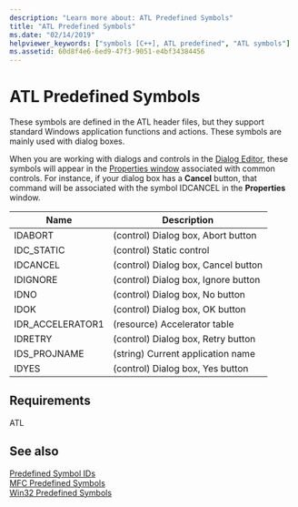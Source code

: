 ```yaml
---
description: "Learn more about: ATL Predefined Symbols"
title: "ATL Predefined Symbols"
ms.date: "02/14/2019"
helpviewer_keywords: ["symbols [C++], ATL predefined", "ATL symbols"]
ms.assetid: 60d8f4e6-6ed9-47f3-9051-e4bf34384456
---
```

# ATL Predefined Symbols

These symbols are defined in the ATL header files, but they support standard Windows application functions and actions. These symbols are mainly used with dialog boxes.

When you are working with dialogs and controls in the [Dialog Editor](dialog-editor.md), these symbols will appear in the [Properties window](/visualstudio/ide/reference/properties-window) associated with common controls. For instance, if your dialog box has a **Cancel** button, that command will be associated with the symbol IDCANCEL in the **Properties** window.

|Name|Description|
|-|-|
|IDABORT|(control) Dialog box, Abort button|
|IDC_STATIC|(control) Static control|
|IDCANCEL|(control) Dialog box, Cancel button|
|IDIGNORE|(control) Dialog box, Ignore button|
|IDNO|(control) Dialog box, No button|
|IDOK|(control) Dialog box, OK button|
|IDR_ACCELERATOR1|(resource) Accelerator table|
|IDRETRY|(control) Dialog box, Retry button|
|IDS_PROJNAME|(string) Current application name|
|IDYES|(control) Dialog box, Yes button|

## Requirements

ATL

## See also

[Predefined Symbol IDs](predefined-symbol-ids.md)<br/>
[MFC Predefined Symbols](mfc-predefined-symbols.md)<br/>
[Win32 Predefined Symbols](win32-predefined-symbols.md)<br/>
